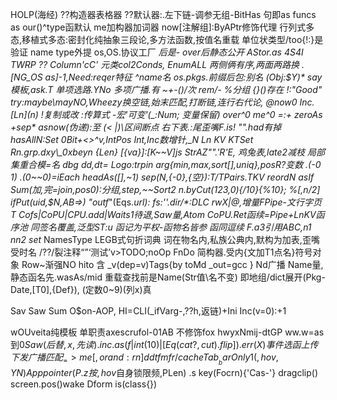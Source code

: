 
HOLP(海经) ??构造器表格器 ??默认器:.左下链-调参无组-BitHas 句即as funcs as our()^type函默认 me加构器加词器 now[注解组]:ByAPtr修饰代理
  行列式多态,移植式多态:密封化纯抽象三段论,多方法函数,按值名重载 单位状类型/too{!:}是验证 name type外提 os,OS.协议工厂 _后是- over后静态公开 AStor.as 4S4I TWRP
  ?? Column'cC' 元类col2Conds, EnumALL 两侧俩有序,两面两路换 .[NG_OS as]-1,Need\:reqer特征 ^name名 os.pkgs.前缀后包:别名 (Obj:$Y)*
say模板,ask.T 单项选路.YNo 多项广播.有 ~+-()/次 rem/- %分组 {}()存在 !:"Good" try:maybe\mayNO,Wheezy换空链,始末匹配,打断链,连行右代论, @now0 Inc.[Ln](n) !复制或改 :传算式 -宏'可变'(_:Num; 变量保留)
  over^0 me^0 =:+ zeroAs +sep* asnow(伪递):至 (< |)\区间断点 右下表.:尾歪嘴F.is! "".had有掉 hasAllN:Set 0Bit+<>^v,IntPos
Int,Inc数增针,_N Ln KV KTSet Rn.grp.dxy\_0xbeyn {Len} [{va}]:[K~~V]js StrAZ"".'R'E,  鸡兔表,late2减枝 局部集重合模=名  dbg dd,dt= Logo:trpin
  arg{min,max,sort[],uniq},posR?变数 .(-0 1) .(0~~0)=iEach headAs([],~1) sep(N,{-0},{空}):T/TPairs.TKV reordN asIf
  Sum(加,完=join,pos0):分组,step,~~Sort2 n.byCut(123,0){/10}{%10}; %[,n/2] ifPut(uid,$N,AB=>)
  "outf_"(Eqs._url): fs:''.dir/*:DLC rwX|@,增量FPipe-文行字页T Cofs|CoPU|CPU.add|Waits1待退,Saw量,Atom
CoPU.Ret函续=Pipe+LnKV函序池 同签名覆盖,泛型ST:u 函记为平权-函物名皆参 函同逗续 F.a3引用ABC,n1 nn2 set_ NamesType
  LEGB式句折词典 词在物名内,私族公典内,默构为加表,歪嘴受时名 /??/裂注释“”‘测试’v>TODO;noOp FnDo 简构器.受内{文加T1点名}符号对象 Row~渐强NO
  hito 含 _v(dep=v)Tags{by toMd _out=gcc } Nd广播
  Name量,静态函名先.wasAs/mid 重载查找前是Name(Str值\名不变) 即地组/dict展开(Pkg-Date,[T0],{Def}), (定数0~9)(列x)真

Sav Saw Sum O$on-AOP, HI=CLI(_ifVarg-,??h,返链)+Ini Inc(v=0):+1

wOUveita纯模板 单职责axescrufol-01AB 不修饰fox hwyxNmij-dtGP
  ww.w=as到$0 Saw(后替,x,先读).inc  .as(f|int(10)|[Eq(cat?,cut).flip]).err(X)
事件选函上传下发广播匹配
_=>me [,or{and:rn}] ddtfm fr/cache
Tab__bar  Only1(,hov,YN)
App pointer(P.z按,hov$自身锁限频,PLen) .s key(Focrn){'Cas-'} dragclip() screen.pos()wake
Dform is(class{})

